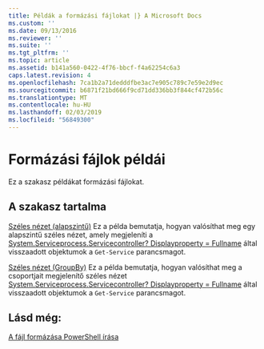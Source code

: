 ```yaml
---
title: Példák a formázási fájlokat |} A Microsoft Docs
ms.custom: ''
ms.date: 09/13/2016
ms.reviewer: ''
ms.suite: ''
ms.tgt_pltfrm: ''
ms.topic: article
ms.assetid: b141a560-0422-4f76-bbcf-f4a62254c6a3
caps.latest.revision: 4
ms.openlocfilehash: 7ca1b2a71dedddfbe3ac7e905c789c7e59e2d9ec
ms.sourcegitcommit: b6871f21bd666f9cd71dd336bb3f844cf472b56c
ms.translationtype: MT
ms.contentlocale: hu-HU
ms.lasthandoff: 02/03/2019
ms.locfileid: "56849300"
---
```

# <a name="examples-of-formatting-files"></a>Formázási fájlok példái

Ez a szakasz példákat formázási fájlokat.

## <a name="in-this-section"></a>A szakasz tartalma

[Széles nézet (alapszintű)](./wide-view-basic.md) Ez a példa bemutatja, hogyan valósíthat meg egy alapszintű széles nézet, amely megjeleníti a [System.Serviceprocess.Servicecontroller? Displayproperty = Fullname](/dotnet/api/System.ServiceProcess.ServiceController) által visszaadott objektumok a `Get-Service` parancsmagot.

[Széles nézet (GroupBy)](./wide-view-groupby.md) Ez a példa bemutatja, hogyan valósíthat meg a csoportjait megjelenítő széles nézet [System.Serviceprocess.Servicecontroller? Displayproperty = Fullname](/dotnet/api/System.ServiceProcess.ServiceController) által visszaadott objektumok a `Get-Service` parancsmagot.

## <a name="see-also"></a>Lásd még:

[A fájl formázása PowerShell írása](./writing-a-powershell-formatting-file.md)
